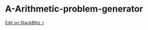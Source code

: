 # A-Arithmetic-problem-generator

[Edit on StackBlitz ⚡️](https://stackblitz.com/edit/nextjs-w9d6fr)